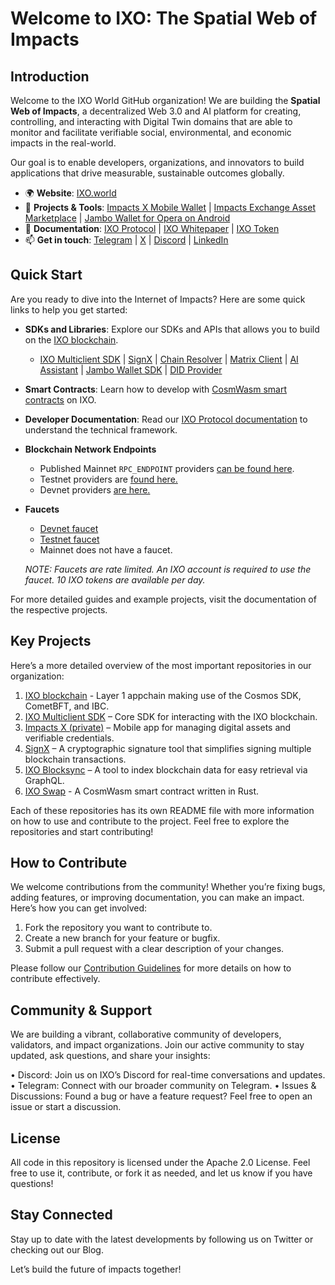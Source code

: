 # Welcome to IXO: The Spatial Web of Impacts

## Introduction

Welcome to the IXO World GitHub organization!
We are building the **Spatial Web of Impacts**, a decentralized Web 3.0 and AI platform for creating, controlling, and interacting with Digital Twin domains that are able to monitor and facilitate verifiable social, environmental, and economic impacts in the real-world.

Our goal is to enable developers, organizations, and innovators to build applications that drive measurable, sustainable outcomes globally.

- 🌍 **Website**: [IXO.world](https://www.ixo.world)
- 💼 **Projects & Tools**: [Impacts X Mobile Wallet](https://mobile.impacts.download) | [Impacts Exchange Asset Marketplace](https;//app.impacts.exchange) | [Jambo Wallet for Opera on Android](https://my.jambo.earth)
- 📖 **Documentation**: [IXO Protocol](https://www.ixo.world/ixo-protocol) | [IXO Whitepaper](https://www.ixo.world/white-paper) | [IXO Token](https://www.ixo.world/ixo-token)
- 📫 **Get in touch**: [Telegram](https://t.me/ixonetwork) | [X](https://x.com/ixoworld) | [Discord](https://discord.gg/jwpT7QaM) | [LinkedIn](https://www.linkedin.com/company/ixoworld)

## Quick Start

Are you ready to dive into the Internet of Impacts? Here are some quick links to help you get started:

- **SDKs and Libraries**: Explore our SDKs and APIs that allows you to build on the [IXO blockchain](https://github.com/ixofoundation/ixo-blockchain).
  - [IXO Multiclient SDK](https://www.npmjs.com/package/@ixo/impactxclient-sdk) | [SignX](https://www.npmjs.com/package/@ixo/signx-sdk) | [Chain Resolver](https://www.npmjs.com/package/@ixo/cosmos-chain-resolver) | [Matrix Client](https://www.npmjs.com/package/@ixo/matrixclient-sdk) | [AI Assistant](https://www.npmjs.com/package/@ixo/assistant-sdk) | [Jambo Wallet SDK](https://www.npmjs.com/package/@ixo/jambo-wallet-sdk) | [DID Provider](https://www.npmjs.com/package/@ixo/did-provider-x)
- **Smart Contracts**: Learn how to develop with [CosmWasm smart contracts](https://github.com/ixofoundation/ixo-contracts) on IXO.
- **Developer Documentation**: Read our [IXO Protocol documentation](https://www.ixo.world/ixo-protocol) to understand the technical framework.
- **Blockchain Network Endpoints**
  - Published Mainnet `RPC_ENDPOINT` providers [can be found here](https://github.com/cosmos/chain-registry/blob/533af67f3a21bb952189070c106859eac59e4466/impacthub/chain.json#L148).
  - Testnet providers are [found here.](https://github.com/cosmos/chain-registry/blob/533af67f3a21bb952189070c106859eac59e4466/testnets/impacthubtestnet/chain.json#L81)
  - Devnet providers [are here.](https://github.com/cosmos/chain-registry/blob/533af67f3a21bb952189070c106859eac59e4466/testnets/impacthubdevnet/chain.json#L56)
- **Faucets**
  - [Devnet faucet](https://faucet.devnet.ixo.earth)
  - [Testnet faucet](https://faucet.testnet.ixo.earth)
  - Mainnet does not have a faucet.
  
  _NOTE: Faucets are rate limited. An IXO account is required to use the faucet. 10 IXO tokens are available per day._

For more detailed guides and example projects, visit the documentation of the respective projects.

## Key Projects

Here’s a more detailed overview of the most important repositories in our organization:

1. [IXO blockchain](https://github.com/ixofoundation/ixo-blockchain) - Layer 1 appchain making use of the Cosmos SDK, CometBFT, and IBC.
2. [IXO Multiclient SDK](https://github.com/ixofoundation/ixo-multiclient-sdk) – Core SDK for interacting with the IXO blockchain.
3. [Impacts X (private)](https://github.com/ixofoundation/ixo-Mobile-dev) – Mobile app for managing digital assets and verifiable credentials.
4. [SignX](https://github.com/ixofoundation/ixo-signx) – A cryptographic signature tool that simplifies signing multiple blockchain transactions.
5. [IXO Blocksync](https://github.com/ixofoundation/ixo-blocksync) – A tool to index blockchain data for easy retrieval via GraphQL.
6. [IXO Swap](https://github.com/ixofoundation/ixo-contracts/tree/master/ixo-swap) - A CosmWasm smart contract written in Rust.

Each of these repositories has its own README file with more information on how to use and contribute to the project. Feel free to explore the repositories and start contributing!

## How to Contribute

We welcome contributions from the community! Whether you’re fixing bugs, adding features, or improving documentation, you can make an impact. Here’s how you can get involved:

1. Fork the repository you want to contribute to.
2. Create a new branch for your feature or bugfix.
3. Submit a pull request with a clear description of your changes.

Please follow our [Contribution Guidelines](./CONTRIBUTING.md) for more details on how to contribute effectively.

## Community & Support

We are building a vibrant, collaborative community of developers, validators, and impact organizations. Join our active community to stay updated, ask questions, and share your insights:

• Discord: Join us on IXO’s Discord for real-time conversations and updates.
• Telegram: Connect with our broader community on Telegram.
• Issues & Discussions: Found a bug or have a feature request? Feel free to open an issue or start a discussion.

## License

All code in this repository is licensed under the Apache 2.0 License. Feel free to use it, contribute, or fork it as needed, and let us know if you have questions!

## Stay Connected

Stay up to date with the latest developments by following us on Twitter or checking out our Blog.

Let’s build the future of impacts together!

